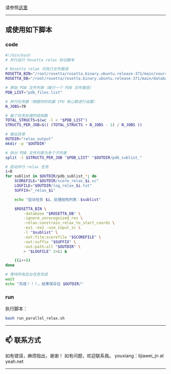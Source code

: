 请参照[这里](https://github.com/LIJIAWEI040301/Rosetta-learning-Chinese-/blob/main/%E5%85%A8%E5%B1%80%E5%AF%B9%E6%8E%A5.md#2-%E7%BB%93%E6%9E%84%E5%87%86%E5%A4%87relax)

---

## 或使用如下脚本



### code

```bash
#!/bin/bash
# 并行运行 Rosetta relax 协议脚本

# Rosetta relax 可执行文件路径
ROSETTA_BIN="/root/rosetta/rosetta.binary.ubuntu.release-371/main/source/bin/relax.linuxgccrelease"
ROSETTA_DB="/root/rosetta/rosetta.binary.ubuntu.release-371/main/database/"

# 原始 PDB 文件列表（每行一个 PDB 文件路径）
PDB_LIST="pdb_files.list"

# 并行任务数（根据你的机器 CPU 核心数进行设置）
N_JOBS=70

# 每个任务处理的结构数
TOTAL_STRUCTS=$(wc -l < "$PDB_LIST")
STRUCTS_PER_JOB=$(( (TOTAL_STRUCTS + N_JOBS - 1) / N_JOBS ))

# 输出目录
OUTDIR="relax_output"
mkdir -p "$OUTDIR"

# 拆分 PDB 文件列表为多个子列表
split -l $STRUCTS_PER_JOB "$PDB_LIST" "$OUTDIR/pdb_sublist_"

# 启动并行 relax 任务
i=0
for sublist in $OUTDIR/pdb_sublist_*; do
    SCOREFILE="$OUTDIR/score_relax_$i.sc"
    LOGFILE="$OUTDIR/log_relax_$i.txt"
    SUFFIX="_relax_$i"

    echo "启动任务 $i，处理结构列表：$sublist"

    $ROSETTA_BIN \
        -database "$ROSETTA_DB" \
        -ignore_unrecognized_res \
        -relax:constrain_relax_to_start_coords \
        -ex1 -ex2 -use_input_sc \
        -l "$sublist" \
        -out:file:scorefile "$SCOREFILE" \
        -out:suffix "$SUFFIX" \
        -out:path:all "$OUTDIR" \
        > "$LOGFILE" 2>&1 &

    ((i++))
done

# 等待所有后台任务完成
wait
echo "完成！！！。结果保存在 $OUTDIR/"
```

### run
执行脚本：
   ```bash
   bash run_parallel_relax.sh
   ```

---

## 📫 联系方式

如有错误，麻烦指出，谢谢！
如有问题，欢迎联系我。
youxiang：lijiawei_jn at yeah.net

---
